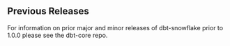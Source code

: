 ## Previous Releases
For information on prior major and minor releases of dbt-snowflake prior to 1.0.0 please see the dbt-core repo.

